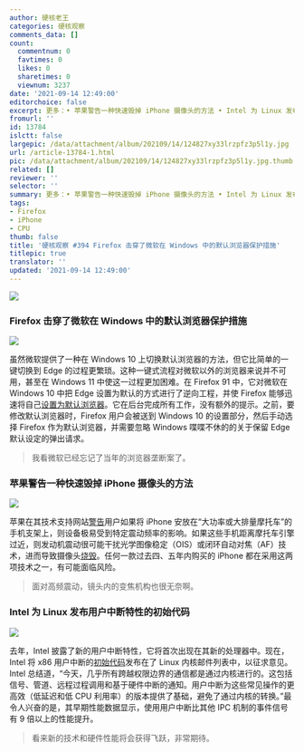 ```yaml
---
author: 硬核老王
categories: 硬核观察
comments_data: []
count:
  commentnum: 0
  favtimes: 0
  likes: 0
  sharetimes: 0
  viewnum: 3237
date: '2021-09-14 12:49:00'
editorchoice: false
excerpt: 更多：• 苹果警告一种快速毁掉 iPhone 摄像头的方法 • Intel 为 Linux 发布用户中断特性的初始代码
fromurl: ''
id: 13784
islctt: false
largepic: /data/attachment/album/202109/14/124827xy33lrzpfz3p5l1y.jpg
url: /article-13784-1.html
pic: /data/attachment/album/202109/14/124827xy33lrzpfz3p5l1y.jpg.thumb.jpg
related: []
reviewer: ''
selector: ''
summary: 更多：• 苹果警告一种快速毁掉 iPhone 摄像头的方法 • Intel 为 Linux 发布用户中断特性的初始代码
tags:
- Firefox
- iPhone
- CPU
thumb: false
title: '硬核观察 #394 Firefox 击穿了微软在 Windows 中的默认浏览器保护措施'
titlepic: true
translator: ''
updated: '2021-09-14 12:49:00'
---
```


![](/data/attachment/album/202109/14/124827xy33lrzpfz3p5l1y.jpg)


### Firefox 击穿了微软在 Windows 中的默认浏览器保护措施


![](/data/attachment/album/202109/14/124837n4bnwmjewzhjqvhe.jpg)


虽然微软提供了一种在 Windows 10 上切换默认浏览器的方法，但它比简单的一键切换到 Edge 的过程更繁琐。这种一键式流程对微软以外的浏览器来说并不可用，甚至在 Windows 11 中使这一过程更加困难。在 Firefox 91 中，它对微软在 Windows 10 中把 Edge 设置为默认的方式进行了逆向工程，并使 Firefox 能够迅速将自己[设置为默认浏览器](https://www.theverge.com/2021/9/13/22671182/mozilla-default-browser-windows-protections-firefox)。它在后台完成所有工作，没有额外的提示。之前，要修改默认浏览器时，Firefox 用户会被送到 Windows 10 的设置部分，然后手动选择 Firefox 作为默认浏览器，并需要忽略 Windows 喋喋不休的的关于保留 Edge 默认设定的弹出请求。



> 
> 我看微软已经忘记了当年的浏览器垄断案了。
> 
> 
> 


### 苹果警告一种快速毁掉 iPhone 摄像头的方法


![](/data/attachment/album/202109/14/124905xagccbyd9gac39cm.jpg)


苹果在其技术支持网站[警告](https://support.apple.com/en-us/HT212803)用户如果将 iPhone 安放在“大功率或大排量摩托车”的手机支架上，则设备极易受到特定震动频率的影响。如果这些手机距离摩托车引擎过近，则发动机震动很可能干扰光学图像稳定（OIS）或闭环自动对焦（AF）技术，进而导致摄像头[烧毁](https://www.macrumors.com/2021/09/10/iphone-camera-vibration-damage-motorcyles/)。任何一款过去四、五年内购买的 iPhone 都在采用这两项技术之一，有可能面临风险。



> 
> 面对高频震动，镜头内的变焦机构也很无奈啊。
> 
> 
> 


### Intel 为 Linux 发布用户中断特性的初始代码


![](/data/attachment/album/202109/14/124926d3ye33yj5f0e0kuu.jpg)


去年，Intel 披露了新的用户中断特性，它将首次出现在其新的处理器中。现在，Intel 将 x86 用户中断的[初始代码](https://lore.kernel.org/lkml/20210913200132.3396598-1-sohil.mehta@intel.com/T/#m0a43e921ae1e8e6aa11b8a51380ef2ff3a87fb4a)发布在了 Linux 内核邮件列表中，以征求意见。Intel 总结道，“今天，几乎所有跨越权限边界的通信都是通过内核进行的。这包括信号、管道、远程过程调用和基于硬件中断的通知。用户中断为这些常见操作的更高效（低延迟和低 CPU 利用率）的版本提供了基础，避免了通过内核的转换。”最令人兴奋的是，其早期性能数据显示，使用用户中断比其他 IPC 机制的事件信号有 9 倍以上的性能提升。



> 
> 看来新的技术和硬件性能将会获得飞跃，非常期待。
> 
> 
>